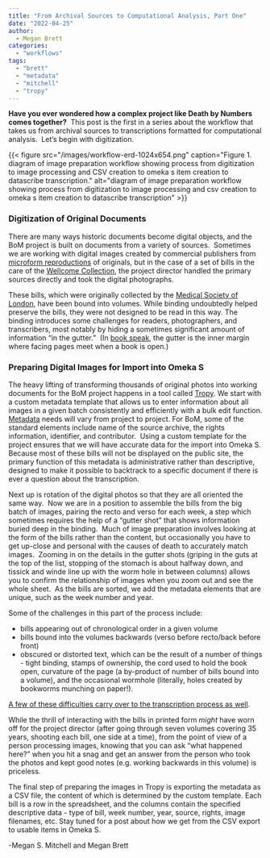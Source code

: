 ```yaml
---
title: "From Archival Sources to Computational Analysis, Part One"
date: "2022-04-25"
author:
  - Megan Brett
categories: 
  - "workflows"
tags: 
  - "brett"
  - "metadata"
  - "mitchell"
  - "tropy"
---
```


**Have you ever wondered how a complex project like Death by Numbers comes together?**  This post is the first in a series about the workflow that takes us from archival sources to transcriptions formatted for computational analysis.  Let’s begin with digitization. 

{{< figure src="/images/workflow-erd-1024x654.png" caption="Figure 1. diagram of image preparation workflow showing process from digitization to image processing and CSV creation to omeka s item creation to datascribe transcription." alt="diagram of image preparation workflow showing process from digitization to image processing and csv creation to omeka s item creation to datascribe transcription" >}}

### **Digitization of Original Documents** 

There are many ways historic documents become digital objects, and the BoM project is built on documents from a variety of sources.  Sometimes we are working with digital images created by commercial publishers from [microform reproductions](https://en.wikipedia.org/wiki/Microform) of originals, but in the case of a set of bills in the care of the [Wellcome Collection](https://wellcomecollection.org/), the project director handled the primary sources directly and took the digital photographs. 

These bills, which were originally collected by the [Medical Society of London](https://en.wikipedia.org/wiki/Medical_Society_of_London), have been bound into volumes. While binding undoubtedly helped preserve the bills, they were not designed to be read in this way. The binding introduces some challenges for readers, photographers, and transcribers, most notably by hiding a sometimes significant amount of information “in the gutter.”  (In [book speak](https://www.abaa.org/glossary/entry/gutter), the gutter is the inner margin where facing pages meet when a book is open.)

### **Preparing Digital Images for Import into Omeka S**

The heavy lifting of transforming thousands of original photos into working documents for the BoM project happens in a tool called [Tropy](https://tropy.org/). We start with a custom metadata template that allows us to enter information about all images in a given batch consistently and efficiently with a bulk edit function. [Metadata](https://en.wikipedia.org/wiki/Metadata) needs will vary from project to project. For BoM, some of the standard elements include name of the source archive, the rights information, identifier, and contributor.  Using a custom template for the project ensures that we will have accurate data for the import into Omeka S. Because most of these bills will not be displayed on the public site, the primary function of this metadata is administrative rather than descriptive, designed to make it possible to backtrack to a specific document if there is ever a question about the transcription. 

Next up is rotation of the digital photos so that they are all oriented the same way.  Now we are in a position to assemble the bills from the big batch of images, pairing the recto and verso for each week, a step which sometimes requires the help of a “gutter shot” that shows information buried deep in the binding.  Much of image preparation involves looking at the form of the bills rather than the content, but occasionally you have to get up-close and personal with the causes of death to accurately match images.  Zooming in on the details in the gutter shots (griping in the guts at the top of the list, stopping of the stomach is about halfway down, and tissick and winde line up with the worm hole in between columns) allows you to confirm the relationship of images when you zoom out and see the whole sheet.  As the bills are sorted, we add the metadata elements that are unique, such as the week number and year.

Some of the challenges in this part of the process include:

- bills appearing out of chronological order in a given volume
- bills bound into the volumes backwards (verso before recto/back before front)
- obscured or distorted text, which can be the result of a number of things - tight binding, stamps of ownership, the cord used to hold the book open, curvature of the page (a by-product of number of bills bound into a volume), and the occasional wormhole (literally, holes created by bookworms munching on paper!).  

[A few of these difficulties carry over to the transcription process as well](https://twitter.com/search?q=%40plaguebills%20%23transcriptionThursday&src=typed_query).

While the thrill of interacting with the bills in printed form _might_ have worn off for the project director (after going through seven volumes covering 35 years, shooting each bill, one side at a time), from the point of view of a person processing images, knowing that you can ask “what happened here?” when you hit a snag and get an answer from the person who took the photos and kept good notes (e.g. working backwards in this volume) is priceless.

The final step of preparing the images in Tropy is exporting the metadata as a CSV file, the content of which is determined by the custom template. Each bill is a row in the spreadsheet, and the columns contain the specified descriptive data - type of bill, week number, year, source, rights, image filenames, etc. Stay tuned for a post about how we get from the CSV export to usable items in Omeka S. 

\-Megan S. Mitchell and Megan Brett
